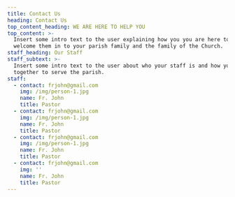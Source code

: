 ```yaml
---
title: Contact Us
heading: Contact Us
top_content_heading: WE ARE HERE TO HELP YOU
top_content: >-
  Insert some intro text to the user explaining how you you are here to help and
  welcome them in to your parish family and the family of the Church.
staff_heading: Our Staff
staff_subtext: >-
  Insert some intro text to the user about who your staff is and how you work
  together to serve the parish.
staff:
  - contact: frjohn@gmail.com
    img: /img/person-1.jpg
    name: Fr. John
    title: Pastor
  - contact: frjohn@gmail.com
    img: /img/person-1.jpg
    name: Fr. John
    title: Pastor
  - contact: frjohn@gmail.com
    img: /img/person-1.jpg
    name: Fr. John
    title: Pastor
  - contact: frjohn@gmail.com
    img: ''
    name: Fr. John
    title: Pastor
---
```



